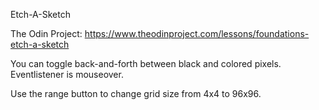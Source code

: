 Etch-A-Sketch

The Odin Project:  https://www.theodinproject.com/lessons/foundations-etch-a-sketch

You can toggle back-and-forth between black and colored pixels.  Eventlistener is mouseover.

Use the range button to change grid size from 4x4 to 96x96.